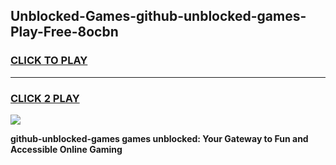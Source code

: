 
## Unblocked-Games-github-unblocked-games-Play-Free-8ocbn
<h3>
<a href="https://premium76.site?title=github-unblocked-games&ref=12A">CLICK TO PLAY</a></h3>
<hr>

<h3>
<a href="https://premium76.site?title=github-unblocked-games&ref=12A">CLICK 2 PLAY</a>
  
</h3>

<a href="https://premium76.site?title=github-unblocked-games&ref=12A"><img src="https://clearcache.store/games.png"></a>


**github-unblocked-games games unblocked: Your Gateway to Fun and Accessible Online Gaming**
